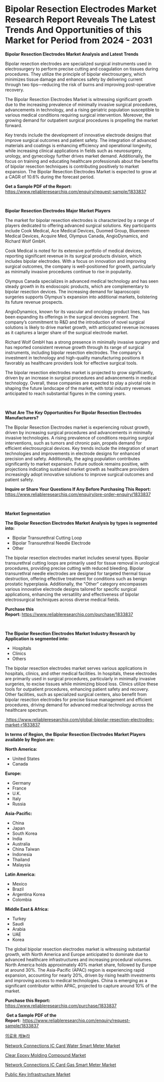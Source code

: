 <p><h1>Bipolar Resection Electrodes Market Research Report Reveals The Latest Trends And Opportunities of this Market for Period from 2024 - 2031</h1></p><p><strong>Bipolar Resection Electrodes Market Analysis and Latest Trends</strong></p>
<p><p>Bipolar resection electrodes are specialized surgical instruments used in electrosurgery to perform precise cutting and coagulation on tissues during procedures. They utilize the principle of bipolar electrosurgery, which minimizes tissue damage and enhances safety by delivering current through two tips—reducing the risk of burns and improving post-operative recovery. </p><p>The Bipolar Resection Electrodes Market is witnessing significant growth due to the increasing prevalence of minimally invasive surgical procedures, advancements in technology, and a rising geriatric population susceptible to various medical conditions requiring surgical intervention. Moreover, the growing demand for outpatient surgical procedures is propelling the market forward. </p><p>Key trends include the development of innovative electrode designs that improve surgical outcomes and patient safety. The integration of advanced materials and coatings is enhancing efficiency and operational longevity, while increasing clinical applications in fields such as neurosurgery, urology, and gynecology further drives market demand. Additionally, the focus on training and educating healthcare professionals about the benefits of bipolar resection techniques is contributing positively to market expansion. The Bipolar Resection Electrodes Market is expected to grow at a CAGR of 10.6% during the forecast period.</p></p>
<p><strong>Get a Sample PDF of the Report:&nbsp;</strong> <a href="https://www.reliableresearchiq.com/enquiry/request-sample/1833837?utm_campaign=123&utm_medium=2&utm_source=Github&utm_content=ia&utm_term=30102024&utm_id=bipolar-resection-electrodes">https://www.reliableresearchiq.com/enquiry/request-sample/1833837</a></p>
<p>&nbsp;</p>
<p><strong>Bipolar Resection Electrodes Major Market Players</strong></p>
<p><p>The market for bipolar resection electrodes is characterized by a range of players dedicated to offering advanced surgical solutions. Key participants include Cook Medical, Ace Medical Devices, Duomed Group, Blueneem Medical Devices, Acquire Med, Olympus Canada, AngioDynamics, and Richard Wolf GmbH. </p><p>Cook Medical is noted for its extensive portfolio of medical devices, reporting significant revenue in its surgical products division, which includes bipolar electrodes. With a focus on innovation and improving surgical outcomes, the company is well-positioned for growth, particularly as minimally invasive procedures continue to rise in popularity.</p><p>Olympus Canada specializes in advanced medical technology and has seen steady growth in its endoscopic products, which are complementary to bipolar resection devices. The increasing demand for laparoscopic surgeries supports Olympus's expansion into additional markets, bolstering its future revenue prospects.</p><p>AngioDynamics, known for its vascular and oncology product lines, has been expanding its offerings in the surgical devices segment. The company’s commitment to R&D and the introduction of novel surgical solutions is likely to drive market growth, with anticipated revenue increases as it captures a larger share of the surgical electrode market.</p><p>Richard Wolf GmbH has a strong presence in minimally invasive surgery and has reported consistent revenue growth through its range of surgical instruments, including bipolar resection electrodes. The company's investment in technology and high-quality manufacturing positions it favorably as healthcare providers look for effective surgical tools.</p><p>The bipolar resection electrodes market is projected to grow significantly, driven by an increase in surgical procedures and advancements in medical technology. Overall, these companies are expected to play a pivotal role in shaping the future landscape of the market, with total industry revenues anticipated to reach substantial figures in the coming years.</p></p>
<p>&nbsp;</p>
<p><strong>What Are The Key Opportunities For Bipolar Resection Electrodes Manufacturers?</strong></p>
<p><p>The Bipolar Resection Electrodes market is experiencing robust growth, driven by increasing surgical procedures and advancements in minimally invasive technologies. A rising prevalence of conditions requiring surgical interventions, such as tumors and chronic pain, propels demand for efficient electrosurgical devices. Key trends include the integration of smart technologies and improvements in electrode designs for enhanced precision and safety. Additionally, the aging population contributes significantly to market expansion. Future outlook remains positive, with projections indicating sustained market growth as healthcare providers increasingly adopt innovative solutions to improve surgical outcomes and patient safety.</p></p>
<p><strong>Inquire or Share Your Questions If Any Before Purchasing This Report:</strong> <a href="https://www.reliableresearchiq.com/enquiry/pre-order-enquiry/1833837?utm_campaign=123&utm_medium=2&utm_source=Github&utm_content=ia&utm_term=30102024&utm_id=bipolar-resection-electrodes">https://www.reliableresearchiq.com/enquiry/pre-order-enquiry/1833837</a></p>
<p>&nbsp;</p>
<p><strong>Market Segmentation</strong></p>
<p><strong>The Bipolar Resection Electrodes Market Analysis by types is segmented into:</strong></p>
<p><ul><li>Bipolar Transurethral Cutting Loop</li><li>Bipolar Transurethral Needle Electrode</li><li>Other</li></ul></p>
<p><p>The bipolar resection electrodes market includes several types. Bipolar transurethral cutting loops are primarily used for tissue removal in urological procedures, providing precise cutting with reduced bleeding. Bipolar transurethral needle electrodes are designed for targeted thermal tissue destruction, offering effective treatment for conditions such as benign prostatic hyperplasia. Additionally, the "Other" category encompasses various innovative electrode designs tailored for specific surgical applications, enhancing the versatility and effectiveness of bipolar electrosurgical techniques across diverse medical fields.</p></p>
<p><strong>Purchase this Report:&nbsp;</strong><a href="https://www.reliableresearchiq.com/purchase/1833837?utm_campaign=123&utm_medium=2&utm_source=Github&utm_content=ia&utm_term=30102024&utm_id=bipolar-resection-electrodes">https://www.reliableresearchiq.com/purchase/1833837</a></p>
<p>&nbsp;</p>
<p><strong>The Bipolar Resection Electrodes Market Industry Research by Application is segmented into:</strong></p>
<p><ul><li>Hospitals</li><li>Clinics</li><li>Others</li></ul></p>
<p><p>The bipolar resection electrodes market serves various applications in hospitals, clinics, and other medical facilities. In hospitals, these electrodes are primarily used in surgical procedures, particularly in minimally invasive surgeries, to excise tissues while minimizing blood loss. Clinics utilize these tools for outpatient procedures, enhancing patient safety and recovery. Other facilities, such as specialized surgical centers, also benefit from bipolar resection electrodes for precise tissue management and efficient procedures, driving demand for advanced medical technology across the healthcare spectrum.</p></p>
<p><a href="https://www.reliableresearchiq.com/global-bipolar-resection-electrodes-market-r1833837?utm_campaign=123&utm_medium=2&utm_source=Github&utm_content=ia&utm_term=30102024&utm_id=bipolar-resection-electrodes">&nbsp;https://www.reliableresearchiq.com/global-bipolar-resection-electrodes-market-r1833837</a></p>
<p><strong>In terms of Region, the Bipolar Resection Electrodes Market Players available by Region are:</strong></p>
<p>
    <p> <strong> North America: </strong>
        <ul>
            <li>United States</li>
            <li>Canada</li>
        </ul>
        </p> 
    <p> <strong> Europe: </strong>
        <ul>
            <li>Germany</li>
            <li>France</li>
            <li>U.K.</li>
            <li>Italy</li>
            <li>Russia</li>
        </ul>
        </p> 
    <p> <strong> Asia-Pacific: </strong>
        <ul>
            <li>China</li>
            <li>Japan</li>
            <li>South Korea</li>
            <li>India</li>
            <li>Australia</li>
            <li>China Taiwan</li>
            <li>Indonesia</li>
            <li>Thailand</li>
            <li>Malaysia</li>
        </ul>
        </p> 
    <p> <strong> Latin America: </strong>
        <ul>
            <li>Mexico</li>
            <li>Brazil</li>
            <li>Argentina Korea</li>
            <li>Colombia</li>
        </ul>
        </p> 
    <p> <strong> Middle East & Africa: </strong>
        <ul>
            <li>Turkey</li>
            <li>Saudi</li>
            <li>Arabia</li>
            <li>UAE</li>
            <li>Korea</li>
        </ul>
    </p>
    </p>
<p><p>The global bipolar resection electrodes market is witnessing substantial growth, with North America and Europe anticipated to dominate due to advanced healthcare infrastructures and increasing procedural volumes. North America holds approximately 40% market share, followed by Europe at around 30%. The Asia-Pacific (APAC) region is experiencing rapid expansion, accounting for nearly 20%, driven by rising health investments and improving access to medical technologies. China is emerging as a significant contributor within APAC, projected to capture around 10% of the market.</p></p>
<p><strong>Purchase this Report: </strong><a href="https://www.reliableresearchiq.com/purchase/1833837?utm_campaign=123&utm_medium=2&utm_source=Github&utm_content=ia&utm_term=30102024&utm_id=bipolar-resection-electrodes">https://www.reliableresearchiq.com/purchase/1833837</a></p>
<p>&nbsp;<strong>Get a Sample PDF of the Report:&nbsp;&nbsp;</strong><a href="https://www.reliableresearchiq.com/enquiry/request-sample/1833837?utm_campaign=123&utm_medium=2&utm_source=Github&utm_content=ia&utm_term=30102024&utm_id=bipolar-resection-electrodes">https://www.reliableresearchiq.com/enquiry/request-sample/1833837</a></p>
<p><strong></strong></p>
<p><p><a href="https://github.com/laholand/Market-Research-Report-List-6/blob/main/658449121409.md?utm_campaign=123&utm_medium=2&utm_source=Github&utm_content=ia&utm_term=30102024&utm_id=bipolar-resection-electrodes">의료용 캐뉼라</a></p><p><a href="https://issuu.com/reportprime-2/docs/network-connections-ic-card-water-s_feaf1af43e311e?utm_campaign=123&utm_medium=2&utm_source=Github&utm_content=ia&utm_term=30102024&utm_id=bipolar-resection-electrodes">Network Connections IC Card Water Smart Meter Market</a></p><p><a href="https://github.com/ibbiechinotit/Market-Research-Report-List-1/blob/main/clear-epoxy-molding-compound-market.md?utm_campaign=123&utm_medium=2&utm_source=Github&utm_content=ia&utm_term=30102024&utm_id=bipolar-resection-electrodes">Clear Epoxy Molding Compound Market</a></p><p><a href="https://issuu.com/reportprime-2/docs/network-connections-ic-card-gas-sma_9ecaa032287f38?utm_campaign=123&utm_medium=2&utm_source=Github&utm_content=ia&utm_term=30102024&utm_id=bipolar-resection-electrodes">Network Connections IC Card Gas Smart Meter Market</a></p><p><a href="https://www.linkedin.com/pulse/public-key-infrastructure-market-size-share-analysis-growth-3coxe?utm_campaign=123&utm_medium=2&utm_source=Github&utm_content=ia&utm_term=30102024&utm_id=bipolar-resection-electrodes">Public Key Infrastructure Market</a></p></p>